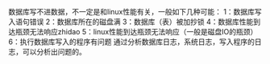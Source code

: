 数据库写不进数据，不一定是和linux性能有关，一般如下几种可能：
1：数据库写入语句错误
2：数据库所在的磁盘满
3：数据库（表）被加抄锁
4：数据库性能到达瓶颈无法响应zhidao
5：linux性能到达瓶颈无法响应（一般是磁盘IO的瓶颈）
6：执行数据库写入的程序有问题
通过分析数据库日志，系统日志，写入程序的日志，可以分析出问题的。